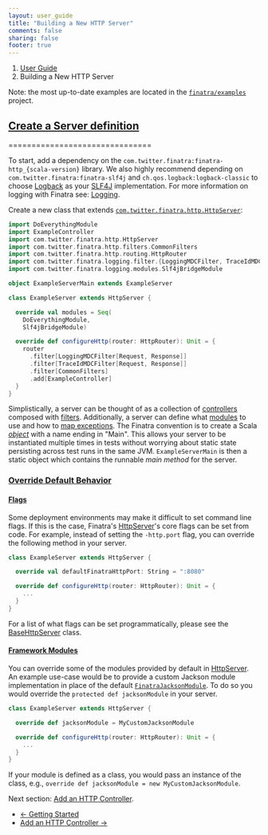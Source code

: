 ```yaml
---
layout: user_guide
title: "Building a New HTTP Server"
comments: false
sharing: false
footer: true
---
```


<ol class="breadcrumb">
  <li><a href="/finatra/user-guide">User Guide</a></li>
  <li class="active">Building a New HTTP Server</li>
</ol>

Note: the most up-to-date examples are located in the [`finatra/examples`](https://github.com/twitter/finatra/tree/master/examples) project.

## <a class="anchor" name="server-definition" href="#server-definition">Create a Server definition</a>
===============================

To start, add a dependency on the `com.twitter.finatra:finatra-http_{scala-version}` library. We also highly recommend depending on `com.twitter.finatra:finatra-slf4j` and `ch.qos.logback:logback-classic` to choose [Logback](http://logback.qos.ch/) as your [SLF4J](http://www.slf4j.org/manual.html) implementation. For more information on logging with Finatra see: [Logging](/finatra/user-guide/logging).

Create a new class that extends [`com.twitter.finatra.http.HttpServer`](https://github.com/twitter/finatra/blob/master/http/src/main/scala/com/twitter/finatra/http/HttpServer.scala):

```scala
import DoEverythingModule
import ExampleController
import com.twitter.finatra.http.HttpServer
import com.twitter.finatra.http.filters.CommonFilters
import com.twitter.finatra.http.routing.HttpRouter
import com.twitter.finatra.logging.filter.{LoggingMDCFilter, TraceIdMDCFilter}
import com.twitter.finatra.logging.modules.Slf4jBridgeModule

object ExampleServerMain extends ExampleServer

class ExampleServer extends HttpServer {

  override val modules = Seq(
    DoEverythingModule,
    Slf4jBridgeModule)

  override def configureHttp(router: HttpRouter): Unit = {
    router
      .filter[LoggingMDCFilter[Request, Response]]
      .filter[TraceIdMDCFilter[Request, Response]]
      .filter[CommonFilters]
      .add[ExampleController]
  }
}
```
<div></div>

Simplistically, a server can be thought of as a collection of [controllers](#add-controller) composed with [filters](#add-filters). Additionally, a server can define what [modules](/finatra/user-guide/getting-started#modules) to use and how to [map exceptions](#exception-mapper). The Finatra convention is to create a Scala [*object*](https://twitter.github.io/scala_school/basics2.html#object) with a name ending in "Main". This allows your server to be instantiated multiple times in tests without worrying about static state persisting across test runs in the same JVM. `ExampleServerMain` is then a static object which contains the runnable *main method* for the server.


### <a class="anchor" name="override-defaults" href="#override-defaults">Override Default Behavior</a>

#### <a class="anchor" name="setting-flags-from-code" href="#setting-flags-from-code">Flags</a>
Some deployment environments may make it difficult to set command line flags. If this is the case, Finatra's [HttpServer](https://github.com/twitter/finatra/blob/master/http/src/main/scala/com/twitter/finatra/http/HttpServer.scala)'s core flags can be set from code.
For example, instead of setting the `-http.port` flag, you can override the following method in your server.

```scala
class ExampleServer extends HttpServer {

  override val defaultFinatraHttpPort: String = ":8080"

  override def configureHttp(router: HttpRouter): Unit = {
    ...
  }
}
```
<div></div>

For a list of what flags can be set programmatically, please see the [BaseHttpServer](https://github.com/twitter/finatra/blob/master/http/src/main/scala/com/twitter/finatra/http/internal/server/BaseHttpServer.scala) class.

#### <a class="anchor" name="default-modules" href="#default-modules">Framework Modules</a>

You can override some of the modules provided by default in [HttpServer](https://github.com/twitter/finatra/blob/master/http/src/main/scala/com/twitter/finatra/http/HttpServer.scala). An example use-case would be to provide a custom Jackson module implementation in place of the default [`FinatraJacksonModule`](https://github.com/twitter/finatra/blob/master/jackson/src/main/scala/com/twitter/finatra/json/modules/FinatraJacksonModule.scala). To do so you would override the `protected def jacksonModule` in your server.

```scala
class ExampleServer extends HttpServer {

  override def jacksonModule = MyCustomJacksonModule

  override def configureHttp(router: HttpRouter): Unit = {
    ...
  }
}
```
<div></div>

If your module is defined as a class, you would pass an instance of the class, e.g., `override def jacksonModule = new MyCustomJacksonModule`.

Next section: [Add an HTTP Controller](/finatra/user-guide/build-new-http-server/controller.html).

<nav>
  <ul class="pager">
    <li class="previous"><a href="/finatra/user-guide/getting-started"><span aria-hidden="true">&larr;</span>&nbsp;Getting&nbsp;Started</a></li>
    <li class="next"><a href="/finatra/user-guide/build-new-http-server/controller.html">Add&nbsp;an&nbsp;HTTP&nbsp;Controller&nbsp;<span aria-hidden="true">&rarr;</span></a></li>
  </ul>
</nav>
